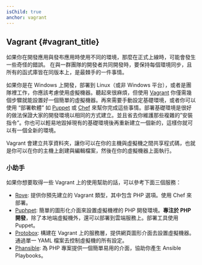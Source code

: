 ```yaml
---
isChild: true
anchor: vagrant
---
```


## Vagrant {#vagrant_title}

如果你在開發應用與發布應用時使用不同的環境，那麼在正式上線時，可能會發生一些奇怪的錯誤。
在與一群團隊的開發者共同開發時，要保持每個環境同步，且所有的函式庫皆在同版本上，是最棘手的一件事情。

如果你是在 Windows 上開發，部署到 Linux（或非 Windows 平台），或者是團隊裡工作，你應該考慮使用虛擬機器。聽起來很麻煩，但使用 [Vagrant][vagrant] 你僅需幾個步驟就能設置好一個簡單的虛擬機器。再來需要手動設定基礎環境，或者你可以使用 “部署軟體” 如 [Puppet][puppet] 或 [Chef][chef] 來幫你完成這些事情。部署基礎環境是很好的做法保證大家的開發環境以相同的方式建立。並且省去你維護那些複雜的”安裝指令”。你也可以輕易地毀掉現有的基礎環境後再重新建立一個新的，這樣你就可以有一個全新的環境。

Vagrant 會建立共享資料夾，讓你可以在你的主機與虛擬機之間共享程式碼，也就是你可以在你的主機上創建與編輯檔案，然後在你的虛擬機器上面執行。


### 小助手

如果你想要取得一些 Vagrant 上的使用幫助的話，可以參考下面三個服務：

- [Rove][rove]: 提供你預先建立的 Vagrant 類型，其中包含 PHP 選項。使用 Chef 來部署。
- [Puphpet][puphpet]: 簡單的圖形化介面來設置虛擬機裡的 PHP 開發環境。**專注於 PHP 開發**，除了本地端虛擬機外，還可以部署到雲端服務上。部署工具使用 Puppet。
- [Protobox][protobox]: 構建在 Vagrant 上的服務層，提供網頁圖形介面去設置虛擬機器。通過單一 YAML 檔案去控制虛擬機的所有設定。
- [Phansible][phansible]: 為 PHP 專案提供一個簡單易用的介面，協助你產生 Ansible Playbooks。

[vagrant]: http://vagrantup.com/
[puppet]: http://www.puppetlabs.com/
[chef]: http://www.opscode.com/
[rove]: http://rove.io/
[puphpet]: https://puphpet.com/
[protobox]: http://getprotobox.com/
[phansible]: http://phansible.com/
